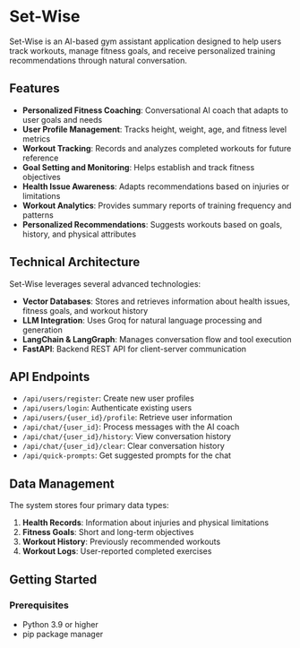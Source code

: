 # Set-Wise

Set-Wise is an AI-based gym assistant application designed to help users track workouts, manage fitness goals, and receive personalized training recommendations through natural conversation.

## Features

- **Personalized Fitness Coaching**: Conversational AI coach that adapts to user goals and needs
- **User Profile Management**: Tracks height, weight, age, and fitness level metrics
- **Workout Tracking**: Records and analyzes completed workouts for future reference
- **Goal Setting and Monitoring**: Helps establish and track fitness objectives
- **Health Issue Awareness**: Adapts recommendations based on injuries or limitations
- **Workout Analytics**: Provides summary reports of training frequency and patterns
- **Personalized Recommendations**: Suggests workouts based on goals, history, and physical attributes

## Technical Architecture

Set-Wise leverages several advanced technologies:

- **Vector Databases**: Stores and retrieves information about health issues, fitness goals, and workout history
- **LLM Integration**: Uses Groq for natural language processing and generation
- **LangChain & LangGraph**: Manages conversation flow and tool execution
- **FastAPI**: Backend REST API for client-server communication

## API Endpoints

- `/api/users/register`: Create new user profiles
- `/api/users/login`: Authenticate existing users
- `/api/users/{user_id}/profile`: Retrieve user information
- `/api/chat/{user_id}`: Process messages with the AI coach
- `/api/chat/{user_id}/history`: View conversation history
- `/api/chat/{user_id}/clear`: Clear conversation history
- `/api/quick-prompts`: Get suggested prompts for the chat

## Data Management

The system stores four primary data types:

1. **Health Records**: Information about injuries and physical limitations
2. **Fitness Goals**: Short and long-term objectives
3. **Workout History**: Previously recommended workouts
4. **Workout Logs**: User-reported completed exercises

## Getting Started

### Prerequisites

- Python 3.9 or higher
- pip package manager
